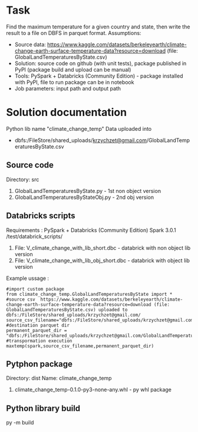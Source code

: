 # Task
Find the maximum temperature for a given country and state, then write the result to a file on DBFS in parquet format.
Assumptions:
- Source data: https://www.kaggle.com/datasets/berkeleyearth/climate-change-earth-surface-temperature-data?resource=download (file: GlobalLandTemperaturesByState.csv)
- Solution: source code on github (with unit tests), package published in PyPI (package build and upload can be manual)
- Tools: PySpark + Databricks (Community Edition) - package installed with PyPI, file to run package can be in notebook
- Job parameters: input path and output path

# Solution documentation
Python lib name "climate_change_temp"
Data uploaded into 
- dbfs:/FileStore/shared_uploads/krzychzet@gmail.com/GlobalLandTemperaturesByState.csv

## Source code
  Directory: src
1. GlobalLandTemperaturesByState.py - 1st  non object version
2. GlobalLandTemperaturesByStateObj.py - 2nd obj version

## Databricks scripts 
Requirements :  PySpark + Databricks (Community Edition) Spark 3.0.1
  /test/databrick_scripts/
1. File: V_climate_change_with_lib_short.dbc - databrick with non object lib version
2. File: V_climate_change_with_lib_obj_short.dbc -  databrick with object lib version

Example ussage :
``` Databrick_notebook V_climate_change_with_lib_short
#import custom package
from climate_change_temp.GlobalLandTemperaturesByState import *
#source csv  https://www.kaggle.com/datasets/berkeleyearth/climate-change-earth-surface-temperature-data?resource=download (file: GlobalLandTemperaturesByState.csv) uploaded to dbfs:/FileStore/shared_uploads/krzychzet@gmail.com/ 
source_csv_filename="dbfs:/FileStore/shared_uploads/krzychzet@gmail.com/GlobalLandTemperaturesByState.csv"
#destination parquet dir 
permanent_parquet_dir = "dbfs:/FileStore/shared_uploads/krzychzet@gmail.com/GlobalLandTemperaturesByState_parquet"
#transpormation execution 
maxtemp(spark,source_csv_filename,permanent_parquet_dir)
```
## Pytphon package  
  Directory: dist
  Name: climate_change_temp
1. climate_change_temp-0.1.0-py3-none-any.whl - py whl package



## Python library build
   py -m build
